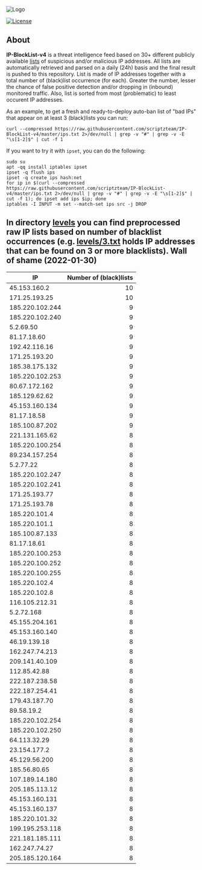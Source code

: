 ![Logo](https://i.imgur.com/PyKLAe7.png)

[![License](https://img.shields.io/badge/license-The_Unlicense-red.svg)](https://unlicense.org/)

About
----

**IP-BlockList-v4** is a threat intelligence feed based on 30+ different publicly available [lists](https://github.com/stamparm/maltrail) of suspicious and/or malicious IP addresses. All lists are automatically retrieved and parsed on a daily (24h) basis and the final result is pushed to this repository. List is made of IP addresses together with a total number of (black)list occurrence (for each). Greater the number, lesser the chance of false positive detection and/or dropping in (inbound) monitored traffic. Also, list is sorted from most (problematic) to least occurent IP addresses.

As an example, to get a fresh and ready-to-deploy auto-ban list of "bad IPs" that appear on at least 3 (black)lists you can run:

```
curl --compressed https://raw.githubusercontent.com/scriptzteam/IP-BlockList-v4/master/ips.txt 2>/dev/null | grep -v "#" | grep -v -E "\s[1-2]$" | cut -f 1
```

If you want to try it with `ipset`, you can do the following:

```
sudo su
apt -qq install iptables ipset
ipset -q flush ips
ipset -q create ips hash:net
for ip in $(curl --compressed https://raw.githubusercontent.com/scriptzteam/IP-BlockList-v4/master/ips.txt 2>/dev/null | grep -v "#" | grep -v -E "\s[1-2]$" | cut -f 1); do ipset add ips $ip; done
iptables -I INPUT -m set --match-set ips src -j DROP
```

In directory [levels](levels) you can find preprocessed raw IP lists based on number of blacklist occurrences (e.g. [levels/3.txt](levels/3.txt) holds IP addresses that can be found on 3 or more blacklists).
Wall of shame (2022-01-30)
----

|IP|Number of (black)lists|
|---|--:|
45.153.160.2|10
171.25.193.25|10
185.220.102.244|9
185.220.102.240|9
5.2.69.50|9
81.17.18.60|9
192.42.116.16|9
171.25.193.20|9
185.38.175.132|9
185.220.102.253|9
80.67.172.162|9
185.129.62.62|9
45.153.160.134|9
81.17.18.58|9
185.100.87.202|9
221.131.165.62|8
185.220.100.254|8
89.234.157.254|8
5.2.77.22|8
185.220.102.247|8
185.220.102.241|8
171.25.193.77|8
171.25.193.78|8
185.220.101.4|8
185.220.101.1|8
185.100.87.133|8
81.17.18.61|8
185.220.100.253|8
185.220.100.252|8
185.220.100.255|8
185.220.102.4|8
185.220.102.8|8
116.105.212.31|8
5.2.72.168|8
45.155.204.161|8
45.153.160.140|8
46.19.139.18|8
162.247.74.213|8
209.141.40.109|8
112.85.42.88|8
222.187.238.58|8
222.187.254.41|8
179.43.187.70|8
89.58.19.2|8
185.220.102.254|8
185.220.102.250|8
64.113.32.29|8
23.154.177.2|8
45.129.56.200|8
185.56.80.65|8
107.189.14.180|8
205.185.113.12|8
45.153.160.131|8
45.153.160.137|8
185.220.101.32|8
199.195.253.118|8
221.181.185.111|8
162.247.74.27|8
205.185.120.164|8
